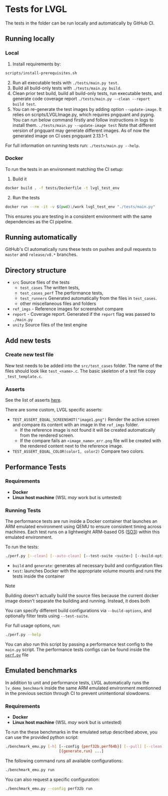 # Tests for LVGL

The tests in the folder can be run locally and automatically by GitHub CI.

## Running locally

### Local

1. Install requirements by:

```sh
scripts/install-prerequisites.sh
```

2. Run all executable tests with `./tests/main.py test`.
3. Build all build-only tests with `./tests/main.py build`.
4. Clean prior test build, build all build-only tests,
   run executable tests, and generate code coverage
   report `./tests/main.py --clean --report build test`.
5. You can re-generate the test images by adding option `--update-image`.
   It relies on scripts/LVGLImage.py, which requires pngquant and pypng.
   You can run below command firstly and follow instructions in logs to install them.
   `./tests/main.py --update-image test`
   Note that different version of pngquant may generate different images.
   As of now the generated image on CI uses pngquant 2.13.1-1.

For full information on running tests run: `./tests/main.py --help`.

### Docker

To run the tests in an environment matching the CI setup:

1. Build it

```bash
docker build . -f tests/Dockerfile -t lvgl_test_env
```

2. Run the tests

```bash
docker run --rm -it -v $(pwd):/work lvgl_test_env "./tests/main.py"
```

This ensures you are testing in a consistent environment with the same dependencies as the CI pipeline.

## Running automatically

GitHub's CI automatically runs these tests on pushes and pull requests to `master` and `release/v8.*` branches.

## Directory structure
- `src` Source files of the tests
    - `test_cases` The written tests,
    - `test_cases_perf` The performance tests,
    - `test_runners` Generated automatically from the files in `test_cases`.
    - other miscellaneous files and folders
- `ref_imgs` - Reference images for screenshot compare
- `report` - Coverage report. Generated if the `report` flag was passed to `./main.py`
- `unity` Source files of the test engine

## Add new tests

### Create new test file
New test needs to be added into the `src/test_cases` folder. The name of the files should look like `test_<name>.c`. The basic skeleton of a test file copy `_test_template.c`.

### Asserts
See the list of asserts [here](https://github.com/ThrowTheSwitch/Unity/blob/master/docs/UnityAssertionsReference.md).

There are some custom, LVGL specific asserts:
- `TEST_ASSERT_EQUAL_SCREENSHOT("image1.png")` Render the active screen and compare its content with an image in the `ref_imgs` folder.
   - If the reference image is not found it will be created automatically from the rendered screen.
   - If the compare fails an `<image_name>_err.png` file will be created with the rendered content next to the reference image.
- `TEST_ASSERT_EQUAL_COLOR(color1, color2)` Compare two colors.

## Performance Tests

### Requirements

- **Docker**
- **Linux host machine** (WSL *may* work but is untested)

### Running Tests

The performance tests are run inside a Docker container that launches an ARM emulated environment using QEMU to ensure consistent timing across machines.
Each test runs on a lightweight ARM-based OS ([SO3](https://github.com/smartobjectoriented/so3)) within this emulated environment.

To run the tests:

```bash
./perf.py [--clean] [--auto-clean] [--test-suite <suite>] [--build-options <option>] [build|generate|test]
```

- `build` and `generate`: generates all necessary build and configuration files
- `test`: launches Docker with the appropriate volume mounts and runs the tests inside the container


> [!NOTE]
> Building doesn't actually build the source files because the current docker image doesn't separate the building and running. Instead, it does both

You can specify different build configurations via `--build-options`, and optionally filter tests using `--test-suite`.

For full usage options, run:

```sh
./perf.py --help
```

You can also run this script by passing a performance test config to the `main.py` script. The performance tests configs can be found inside the [`perf.py`](./perf.py) file

## Emulated benchmarks

In addition to unit and performance tests, LVGL automatically runs the `lv_demo_benchmark` inside the same ARM emulated
environment mentionned in the previous section through CI to prevent unintentional slowdowns.

### Requirements

- **Docker**
- **Linux host machine** (WSL *may* work but is untested)

To run the these benchmarks in the emulated setup described above, you can use the provided python script:

```sh
./benchmark_emu.py [-h] [--config {perf32b,perf64b}] [--pull] [--clean] [--auto-clean]
                        [{generate,run} ...]
```

The following command runs all available configurations:

```sh
./benchmark_emu.py run 
```

You can also request a specific configuration:

```sh
./benchmark_emu.py --config perf32b run 
```
